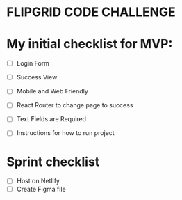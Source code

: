 # FLIPGRID CODE CHALLENGE

# My initial checklist for MVP:
- [ ] Login Form
- [ ] Success View
- [ ] Mobile and Web Friendly
- [ ] React Router to change page to success
- [ ] Text Fields are Required
- [ ] Instructions for how to run project


# Sprint checklist
- [ ] Host on Netlify
- [ ] Create Figma file